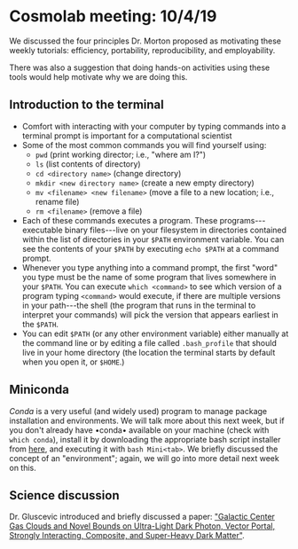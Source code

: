 # Cosmolab meeting: 10/4/19

We discussed the four principles Dr. Morton proposed as motivating these weekly tutorials: efficiency, portability,
reproducibility, and employability.

There was also a suggestion that doing hands-on activities using these tools would help motivate why we are
doing this.


## Introduction to the terminal

* Comfort with interacting with your computer by typing commands into a terminal prompt is important for a computational scientist
* Some of the most common commands you will find yourself using:
    - `pwd` (print working director; i.e., "where am I?")
    - `ls` (list contents of directory)
    - `cd <directory name>` (change directory)
    - `mkdir <new directory name>` (create a new empty directory)
    - `mv <filename> <new filename>` (move a file to a new location; i.e., rename file)
    - `rm <filename>` (remove a file)
* Each of these commands executes a program.  These programs---executable binary files---live on your filesystem
  in directories contained within the list of directories in your `$PATH` environment variable.  You can see the
  contents of your `$PATH` by executing `echo $PATH` at a command prompt.
* Whenever you type anything into a command prompt, the first "word" you type must be the name of some program
  that lives somewhere in your `$PATH`.  You can execute `which <command>` to see which version of a program
  typing `<command>` would execute, if there are multiple versions in your path---the shell (the program that
  runs in the terminal to interpret your commands) will pick the version that appears earliest in the `$PATH`.
* You can edit `$PATH` (or any other environment variable) either manually at the command line or by editing
  a file called `.bash_profile` that should live in your home directory (the location the terminal starts
  by default when you open it, or `$HOME`.)

## Miniconda

*Conda* is a very useful (and widely used) program to manage package installation and environments.  We will talk more about this
next week, but if you don't already have •conda• available on your machine (check with `which conda`), install
it by downloading the appropriate bash script installer from [here](https://docs.conda.io/en/latest/miniconda.html),
and executing it with `bash Mini<tab>`.  We briefly discussed the concept of an "environment"; again, we will
go into more detail next week on this.

## Science discussion

Dr. Gluscevic introduced and briefly discussed a paper: ["Galactic Center Gas Clouds and Novel Bounds on Ultra-Light Dark Photon, Vector Portal, Strongly Interacting, Composite, and Super-Heavy Dark Matter"](https://arxiv.org/abs/1812.10919).
